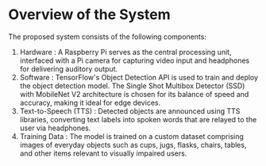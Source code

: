 # Overview of the System
The proposed system consists of the following components:
1.	Hardware : A Raspberry Pi serves as the central processing unit, interfaced with a Pi camera for capturing video input and headphones for delivering auditory output.
2.	Software : TensorFlow's Object Detection API is used to train and deploy the object detection model. The Single Shot Multibox Detector (SSD) with MobileNet V2 architecture is chosen for its balance of speed and accuracy, making it ideal for edge devices.
3.	Text-to-Speech (TTS) : Detected objects are announced using TTS libraries, converting text labels into spoken words that are relayed to the user via headphones.
4.	Training Data : The model is trained on a custom dataset comprising images of everyday objects such as cups, jugs, flasks, chairs, tables, and other items relevant to visually impaired users.

